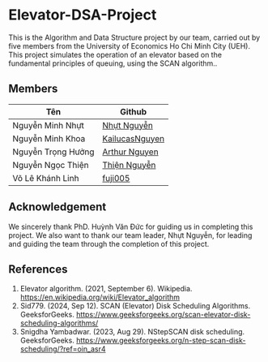 # Elevator-DSA-Project
This is the Algorithm and Data Structure project by our team, carried out by five members from the University of Economics Ho Chi Minh City (UEH). This project simulates the operation of an elevator based on the fundamental principles of queuing, using the SCAN algorithm..

## Members
| **Tên** | **Github** |
----------|-------------
Nguyễn Minh Nhựt|[Nhựt Nguyễn](https://github.com/Sura3607)
Nguyễn Minh Khoa|[KailucasNguyen](https://github.com/KailucasNguyen)
Nguyễn Trọng Hưởng|[Arthur Nguyen](https://github.com/trongjhuongwr)
Nguyễn Ngọc Thiện|[Thiện Nguyễn](https://github.com/ThienNguyen3001)
Võ Lê Khánh Linh|[fuji005](https://github.com/fuji005)

## Acknowledgement
We sincerely thank PhD. Huỳnh Văn Đức for guiding us in completing this project. We also want to thank our team leader, Nhựt Nguyễn, for leading and guiding the team through the completion of this project.

## References
1. Elevator algorithm. (2021, September 6). Wikipedia. https://en.wikipedia.org/wiki/Elevator_algorithm
2. Sid779. (2024, Sep 12). SCAN (Elevator) Disk Scheduling Algorithms. GeeksforGeeks. https://www.geeksforgeeks.org/scan-elevator-disk-scheduling-algorithms/
3. Snigdha Yambadwar. (2023, Aug 29). NStepSCAN disk scheduling. GeeksforGeeks. https://www.geeksforgeeks.org/n-step-scan-disk-scheduling/?ref=oin_asr4
